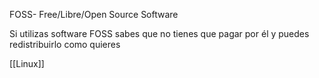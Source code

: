 FOSS- Free/Libre/Open Source Software

 Si utilizas software FOSS sabes que no tienes que pagar por él y puedes redistribuirlo como quieres

[[Linux]]
